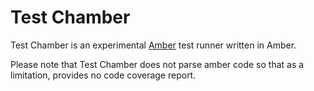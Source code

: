 # Test Chamber

Test Chamber is an experimental [Amber] test runner written in Amber.

Please note that Test Chamber does not parse amber code so that as a limitation, provides no code coverage report.

[amber]: https://github.com/amber-lang/amber
